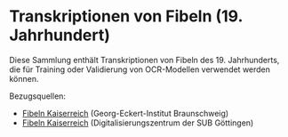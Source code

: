 # Transkriptionen von Fibeln (19. Jahrhundert)

Diese Sammlung enthält Transkriptionen von Fibeln des 19. Jahrhunderts,
die für Training oder Validierung von OCR-Modellen verwendet werden können.

Bezugsquellen:

- [Fibeln Kaiserreich](http://gei-digital.gei.de/viewer/browse/fibelnkaiserreich/-/1/-/-/) (Georg-Eckert-Institut Braunschweig)
- [Fibeln Kaiserreich](https://gdz.sub.uni-goettingen.de/suche?search%5Bq%5D=fibel&search_submit=&search%5BsearchScope%5D=all&search%5BsearchType%5D=metadata) (Digitalisierungszentrum der SUB Göttingen)
